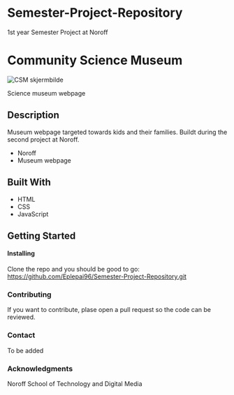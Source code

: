 # Semester-Project-Repository
1st year Semester Project at Noroff

# Community Science Museum
![CSM skjermbilde](https://user-images.githubusercontent.com/95239043/196054395-cafc4345-f69e-4def-86e0-cc21ba6a5c79.png)


Science museum webpage

## Description
Museum webpage targeted towards kids and their families. Buildt during the second project at Noroff. 

* Noroff
* Museum webpage


## Built With
* HTML
* CSS
* JavaScript

## Getting Started
#### Installing
Clone the repo and you should be good to go: 
https://github.com/Eplepai96/Semester-Project-Repository.git

### Contributing
If you want to contribute, plase open a pull request so the code can be reviewed.

### Contact
To be added

### Acknowledgments
Noroff School of Technology and Digital Media

